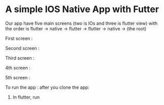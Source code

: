 # A simple IOS Native App with Futter

 Our app have five main screens (two is IOs and three is flutter view) with the order is flutter -> native -> flutter -> flutter -> native -> (the root)
 
 First screen :
 
 Second screen :
 
 Third screen :
 
 4th screen :
 
 5th screen :
 
 To run the app : after you clone the app:
 
 1) In flutter, run 

